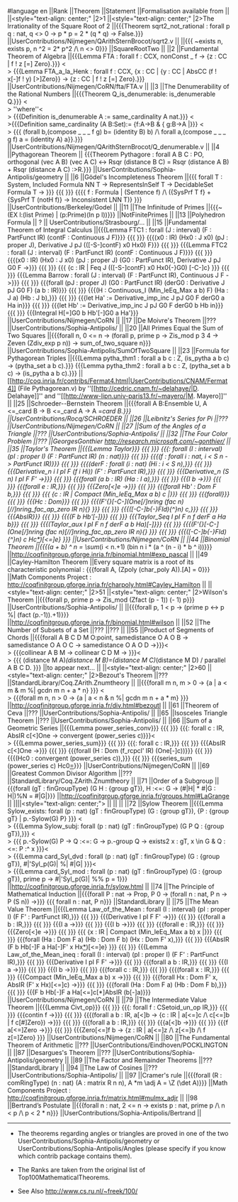 #language en
||Rank ||Theorem ||Statement ||Formalisation available from ||
||<style="text-align: center;" |2>1 ||<style="text-align: center;" |2>The Irrationality of the Square Root of 2 ||{{{Theorem sqrt2_not_rational : forall p q : nat, q <> 0 -> p * p = 2 * (q * q) -> False.}}} ||UserContributions/Nijmegen/QArithSternBrocot/sqrt2.v ||
||{{{  ~exists n, exists p, n ^2 = 2* p^2 /\ n <> 0}}} ||SquareRootTwo ||
||2 ||Fundamental Theorem of Algebra ||{{{Lemma FTA : forall f : CCX, nonConst _ f -> {z : CC | f ! z [=] Zero}.}}} <<BR>> {{{Lemma FTA_a_la_Henk : forall f : CCX, {x : CC | {y : CC | AbsCC (f ! x[-]f ! y) [>]Zero}} -> {z : CC | f ! z [=] Zero}.}}} ||UserContributions/Nijmegen/CoRN/fta/FTA.v ||
||3 ||The Denumerability of the Rational Numbers ||{{{Theorem Q_is_denumerable: is_denumerable Q.}}} <<BR>> ''where''<<BR>> {{{Definition is_denumerable A := same_cardinality A nat.}}} <<BR>>{{{Definition same_cardinality (A B:Set):= {f:A->B & { g:B->A |}}} <<BR>> {{{ (forall b,(compose _ _ _ f g) b= (identity B) b) /\ forall a,(compose _ _ _ g f) a = (identity A) a}}.}}} ||UserContributions/Nijmegen/QArithSternBrocot/Q_denumerable.v ||
||4 ||Pythagorean Theorem || {{{Theorem Pythagore : forall A B C : PO, orthogonal (vec A B) (vec A C) <-> Rsqr (distance B C) = Rsqr (distance A B) + Rsqr (distance A C) :>R.}}} ||UserContributions/Sophia-Antipolis/geometry ||
||6 ||Gödel's Incompleteness Theorem ||{{{ forall T : System, Included Formula NN T -> RepresentsInSelf T -> DecidableSet Formula T -> }}} {{{ }}} {{{{ f : Formula | (Sentence f) /\ ({SysPrf T f} + {SysPrf T (notH f)} -> Inconsistent LNN T)} }}} ||UserContributions/Berkeley/Godel ||
||11 ||The Infinitude of Primes ||{{{~(EX l:(list Prime) | (p:Prime)(In p l))}}} ||NotFinitePrimes ||
||13 ||Polyhedron Formula || ? || UserContributions/Strasbourg/... ||
||15 ||Fundamental Theorem of Integral Calculus ||{{{Lemma FTC1 : forall (J : interval) (F : PartFunct IR) (contF : Continuous J F)}}} {{{ }}} {{{(x0 : IR) (Hx0 : J x0) (pJ : proper J), Derivative J pJ (([-S-]contF) x0 Hx0) F}}} {{{ }}} {{{Lemma FTC2 : forall (J : interval) (F : PartFunct IR) (contF : Continuous J F)}}} {{{ }}} {{{(x0 : IR) (Hx0 : J x0) (pJ : proper J) (G0 : PartFunct IR), Derivative J pJ G0 F ->}}} {{{ }}} {{{ {c : IR | Feq J (([-S-]contF) x0 Hx0{-}G0) [-C-]c} }}} {{{ }}} {{{Lemma Barrow : forall (J : interval) (F : PartFunct IR), Continuous J F ->}}} {{{ }}} {{{forall (pJ : proper J) (G0 : PartFunct IR) (derG0 : Derivative J pJ G0 F) (a b : IR)}}} {{{ }}} {{{(H : Continuous_I (Min_leEq_Max a b) F) (Ha : J a) (Hb : J b),}}} {{{ }}} {{{let Ha' := Derivative_imp_inc J pJ G0 F derG0 a Ha in}}} {{{ }}} {{{let Hb' := Derivative_imp_inc J pJ G0 F derG0 b Hb in}}} {{{ }}} {{{Integral H[=]G0 b Hb'[-]G0 a Ha'}}} ||UserContributions/Nijmegen/CoRN ||
||17 ||De Moivre's Theorem ||??? ||UserContributions/Sophia-Antipolis/ ||
||20 ||All Primes Equal the Sum of Two Squares ||{{{forall n, 0 <= n -> (forall p, prime p -> Zis_mod p 3 4 ->  Zeven (Zdiv_exp p n)) -> sum_of_two_square n}}} ||UserContributions/Sophia-Antipolis/SumOfTwoSquare ||
||23 ||Formula for Pythagorean Triples ||{{{Lemma pytha_thm1 : forall a b c : Z, (is_pytha a b c) -> (pytha_set a b c).}}} {{{Lemma pytha_thm2 : forall a b c : Z, (pytha_set a b c) -> (is_pytha a b c).}}} ||[[http://coq.inria.fr/contribs/Fermat4.html|UserContributions/CNAM/Fermat4]] (File Pythagorean.v) by ''[[http://cedric.cnam.fr/~delahaye/|D. Delahaye]]'' and ''[[http://www-lipn.univ-paris13.fr/~mayero/|M. Mayero]]'' ||
||25 ||Schroeder--Bernstein Theorem ||{{{forall A B:Ensemble U, A <=_card B -> B <=_card A -> A =_card B.}}} ||UserContributions/Rocq/SCHROEDER ||
||26 ||Leibnitz's Series for Pi ||??? ||UserContributions/Nijmegen/CoRN ||
||27 ||Sum of the Angles of a Triangle ||??? ||UserContributions/Sophia-Antipolis/ ||
||32 ||The Four Color Problem ||??? ||GeorgesGonthier http://research.microsoft.com/~gonthier/ ||
||35 ||Taylor's Theorem ||{{{Lemma Taylor}}} {{{ }}} {{{: forall (I : interval) (pI : proper I) (F : PartFunct IR) (n : nat)}}} {{{ }}} {{{(f : forall i : nat, i < S n -> PartFunct IR)}}} {{{ }}} {{{(derF : forall (i : nat) (Hi : i < S n),}}} {{{ }}} {{{Derivative_n i I pI F (f i Hi)) (F' : PartFunct IR),}}} {{{ }}} {{{Derivative_n (S n) I pI F F' ->}}} {{{ }}} {{{forall (a b : IR) (Ha : I a),}}} {{{ }}} {{{I b ->}}} {{{ }}} {{{forall e : IR,}}} {{{ }}} {{{Zero[<]e ->}}} {{{ }}} {{{forall Hb' : Dom F b,}}} {{{ }}} {{{ {c : IR | Compact (Min_leEq_Max a b) c |}}} {{{ }}} {{{forall}}} {{{ }}} {{{Hc : Dom}}} {{{ }}} {{{(F'{*}[-C-](One[/]nring (fac n)[//]nring_fac_ap_zero IR n){*} }}} {{{ }}} {{{([-C-]b{-}FId){^}n) c,}}} {{{ }}} {{{AbsIR}}} {{{ }}} {{{(F b Hb'[-]}}} {{{ }}} {{{Taylor_Seq I pI F n f derF a Ha b}}} {{{ }}} {{{(Taylor_aux I pI F n f derF a b Ha)[-]}}} {{{ }}} {{{(F'{*}[-C-](One[/]nring (fac n)[//]nring_fac_ap_zero IR n){*} }}} {{{ }}} {{{([-C-]b{-}FId){^}n) c Hc[*](b[-]a))[<=]e} }}} ||UserContributions/Nijmegen/CoRN ||
||44 ||Binomial Theorem ||{{{(a + b) ^ n = \sum_(i < n.+1) (bin n i * (a ^ (n - i) * b ^ i))}}} ||http://coqfinitgroup.gforge.inria.fr/binomial.html#exp_pascal ||
||49 ||Cayley-Hamilton Theorem ||Every square matrix is a root of its characteristic polynomial : {{{forall A, (Zpoly (char_poly A)).[A] = 0}}} ||Math Components Project : http://coqfinitgroup.gforge.inria.fr/charpoly.html#Cayley_Hamilton ||
||<style="text-align: center;" |2>51 ||<style="text-align: center;" |2>Wilson's Theorem ||{{{forall p, prime p ->  Zis_mod (Zfact (p - 1)) (- 1) p}}} ||UserContributions/Sophia-Antipolis/ ||
||{{{forall p, 1 < p -> (prime p <-> p %| (fact (p.-1)).+1)}}} ||http://coqfinitgroup.gforge.inria.fr/binomial.html#wilson ||
||52 ||The Number of Subsets of a Set ||??? ||??? ||
||55 ||Product of Segments of Chords ||{{{forall A B C D M O:point, samedistance O A O B ->  samedistance O A O C ->  samedistance O A O D ->}}}<<BR>>   {{{collinear A B M ->  collinear C D M -> }}}<<BR>>  {{{ (distance M A)*(distance M B)=(distance M C)*(distance M D)  \/ parallel A B C D. }}} ||to appear next... ||
||<style="text-align: center;" |2>60 ||<style="text-align: center;" |2>Bezout's Theorem ||??? ||StandardLibrary/Coq.ZArith.Znumtheory ||
||{{{forall m n, m > 0 -> {a | a < m & m %| gcdn m n + a * n} }}} <<BR>> {{{forall m n, n > 0 -> {a | a < n & n %| gcdn m n + a * m} }}} ||http://coqfinitgroup.gforge.inria.fr/div.html#bezoutl ||
||61 ||Theorem of Ceva ||??? ||UserContributions/Sophia-Antipolis/ ||
||65 ||Isosceles Triangle Theorem ||??? ||UserContributions/Sophia-Antipolis/ ||
||66 ||Sum of a Geometric Series ||{{{Lemma power_series_conv}}} {{{ }}} {{{: forall c : IR, AbsIR c[<]One -> convergent (power_series c)}}}<<BR>> {{{Lemma power_series_sum}}} {{{ }}} {{{: forall c : IR,}}} {{{ }}} {{{AbsIR c[<]One ->}}} {{{ }}} {{{forall (H : Dom (f_rcpcl' IR) (One[-]c))}}} {{{ }}} {{{(Hc0 : convergent (power_series c)),}}} {{{ }}} {{{series_sum (power_series c) Hc0[=](One[/]One[-]c[//]H)}}} ||UserContributions/Nijmegen/CoRN ||
||69 ||Greatest Common Divisor Algorithm ||??? ||StandardLibrary/Coq.ZArith.Znumtheory ||
||71 ||Order of a Subgroup ||{{{forall (gT : finGroupType) (G H : {group gT}),  H :<=: G -> (#|H| * #|G : H|)%N = #|G|}}} ||http://coqfinitgroup.gforge.inria.fr/groups.html#LaGrange ||
||||<style="text-align: center;"> || || ||
||72 ||Sylow Theorem ||{{{Lemma Sylow_exists: forall (p : nat) (gT : finGroupType) (G : {group gT}), {P : {group gT} | p.-Sylow(G) P} }}} <<BR>> {{{Lemma Sylow_subj: forall (p : nat) (gT : finGroupType) (G P Q : {group gT}),}}} <<BR>> {{{ p.-Sylow(G) P -> Q :<=: G -> p.-group Q -> exists2 x : gT, x \in G & Q :<=: P :^ x  }}}<<BR>> {{{Lemma card_Syl_dvd : forall (p : nat) (gT : finGroupType) (G : {group gT}), #|'Syl_p(G)| %| #|G| }}}<<BR>> {{{Lemma card_Syl_mod : forall (p : nat) (gT : finGroupType) (G : {group gT}), prime p -> #|'Syl_p(G)| %% p = 1}}} ||http://coqfinitgroup.gforge.inria.fr/sylow.html ||
||74 ||The Principle of Mathematical Induction ||{{{forall P : nat -> Prop,  P 0 -> (forall n : nat, P n -> P (S n)) ->}}} {{{ forall n : nat, P n}}} ||StandardLibrary ||
||75 ||The Mean Value Theorem ||{{{Lemma Law_of_the_Mean : forall (I : interval) (pI : proper I) (F F' : PartFunct IR),}}} {{{ }}} {{{Derivative I pI F F' ->}}} {{{ }}} {{{forall a b : IR,}}} {{{ }}} {{{I a ->}}} {{{ }}} {{{I b ->}}} {{{ }}} {{{forall e : IR,}}} {{{ }}} {{{Zero[<]e ->}}} {{{ }}} {{{ {x : IR | Compact (Min_leEq_Max a b) x |}}} {{{ }}} {{{forall (Ha : Dom F a) (Hb : Dom F b) (Hx : Dom F' x),}}} {{{ }}} {{{AbsIR (F b Hb[-]F a Ha[-]F' x Hx[*](b[-]a))[<=]e} }}} {{{ }}} {{{Lemma Law_of_the_Mean_ineq : forall (I : interval) (pI : proper I) (F F' : PartFunct IR),}}} {{{ }}} {{{Derivative I pI F F' ->}}} {{{ }}} {{{forall a b : IR,}}} {{{ }}} {{{I a ->}}} {{{ }}} {{{I b ->}}} {{{ }}} {{{forall c : IR,}}} {{{ }}} {{{(forall x : IR,}}} {{{ }}} {{{Compact (Min_leEq_Max a b) x ->}}} {{{ }}} {{{forall Hx : Dom F' x, AbsIR (F' x Hx)[<=]c) ->}}} {{{ }}} {{{forall (Ha : Dom F a) (Hb : Dom F b),}}} {{{ }}} {{{F b Hb[-]F a Ha[<=]c[*]AbsIR (b[-]a)}}} ||UserContributions/Nijmegen/CoRN ||
||79 ||The Intermediate Value Theorem ||{{{Lemma Civt_op}}} {{{ }}} {{{: forall f : CSetoid_un_op IR,}}} {{{ }}} {{{contin f ->}}} {{{ }}} {{{(forall a b : IR, a[<]b -> {c : IR | a[<=]c /\ c[<=]b | f c[#]Zero}) ->}}} {{{ }}} {{{forall a b : IR,}}} {{{ }}} {{{a[<]b ->}}} {{{ }}} {{{f a[<=]Zero ->}}} {{{ }}} {{{Zero[<=]f b -> {z : IR | a[<=]z /\ z[<=]b /\ f z[=]Zero} }}} ||UserContributions/Nijmegen/CoRN ||
||80 ||The Fundamental Theorem of Arithmetic ||??? ||UserContributions/Eindhoven/POCKLINGTON ||
||87 ||Desargues's Theorem ||??? ||UserContributions/Sophia-Antipolis/geometry ||
||89 ||The Factor and Remainder Theorems ||??? ||StandardLibrary ||
||94 ||The Law of Cosines ||??? ||UserContributions/Sophia-Antipolis/ ||
||97 ||Cramer's rule ||{{{forall (R : comRingType) (n : nat) (A : matrix R n n), A *m \adj A = \Z (\det A)}}} ||Math Components Project : http://coqfinitgroup.gforge.inria.fr/matrix.html#mulmx_adjr ||
||98 ||Bertrand’s Postulate ||{{{forall n : nat, 2 <= n -> exists p : nat, prime p /\ n < p /\ p < 2 * n}}} ||UserContributions/Sophia-Antipolis/Bertrand ||


----
 * The theorems regarding angles or triangles are proved in one of the two UserContributions/Sophia-Antipolis/geometry or UserContributions/Sophia-Antipolis/Angles (please specify if you know which contrib package contains them).

 * The Ranks are taken from the original list of Top100MathematicalTheorems.

 * See Also http://www.cs.ru.nl/~freek/100/
